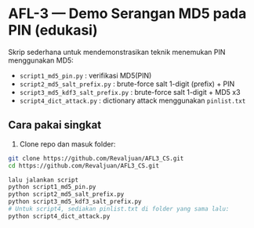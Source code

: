 # AFL-3 — Demo Serangan MD5 pada PIN (edukasi)

Skrip sederhana untuk mendemonstrasikan teknik menemukan PIN menggunakan MD5:
- `script1_md5_pin.py` : verifikasi MD5(PIN)
- `script2_md5_salt_prefix.py` : brute-force salt 1-digit (prefix) + PIN
- `script3_md5_kdf3_salt_prefix.py` : brute-force salt 1-digit + MD5 x3
- `script4_dict_attack.py` : dictionary attack menggunakan `pinlist.txt`

## Cara pakai singkat
1. Clone repo dan masuk folder:
```bash
git clone https://github.com/Revaljuan/AFL3_CS.git
cd https://github.com/Revaljuan/AFL3_CS.git

lalu jalankan script
python script1_md5_pin.py
python script2_md5_salt_prefix.py
python script3_md5_kdf3_salt_prefix.py
# Untuk script4, sediakan pinlist.txt di folder yang sama lalu:
python script4_dict_attack.py
